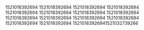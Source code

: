1521018392694
1521018392694
1521018392694
1521018392694
1521018392694
1521018392694
1521018392694
1521018392694
1521018392694
1521018392694
1521018392694
1521018392694
1521018392694
1521018392694
15210183926941521032739266